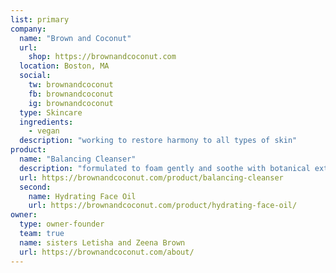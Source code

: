 ```yaml
---
list: primary
company:
  name: "Brown and Coconut"
  url:
    shop: https://brownandcoconut.com
  location: Boston, MA
  social:
    tw: brownandcoconut
    fb: brownandcoconut
    ig: brownandcoconut
  type: Skincare
  ingredients:
    - vegan
  description: "working to restore harmony to all types of skin"
product:
  name: "Balancing Cleanser"
  description: "formulated to foam gently and soothe with botanical extracts"
  url: https://brownandcoconut.com/product/balancing-cleanser
  second:
    name: Hydrating Face Oil
    url: https://brownandcoconut.com/product/hydrating-face-oil/
owner:
  type: owner-founder
  team: true
  name: sisters Letisha and Zeena Brown
  url: https://brownandcoconut.com/about/
---
```

